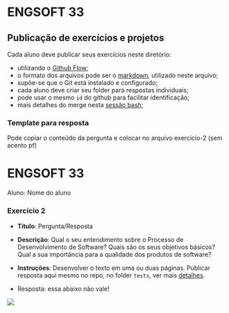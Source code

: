 # ENGSOFT 33

## Publicação de exercícios e projetos

Cada aluno deve publicar seus exercícios neste diretório:

- utilizando o [Github Flow](https://github.com/bamplifier/mba33/blob/master/refs/github_flow_cyclo.pdf "Cyclo Github Flow");
- o formato dos arquivos pode ser o [markdown](https://guides.github.com/features/mastering-markdown/ "markdown"), utilizado neste arquivo;
- supõe-se que o Git está instalado e configurado;
- cada aluno deve criar seu folder para respostas individuais;
- pode usar o mesmo `id` do github para facilitar identificação;
- mais detalhes do merge nesta [sessão bash](https://github.com/bamplifier/mba33/blob/master/Git-Merge.md);

### Template para resposta

Pode copiar o conteúdo da pergunta e colocar no arquivo exercicio-2 (sem acento pf)

# ENGSOFT 33

Aluno: Nome do aluno

### Exercício 2

- **Título**: Pergunta/Resposta
- **Descrição**: Qual o seu entendimento sobre o Processo de
Desenvolvimento de Software? Quais são os seus objetivos
básicos? Qual a sua importância para a qualidade dos produtos de software?
- **Instruções**: Desenvolver o texto em uma ou duas páginas. Publicar resposta aqui mesmo no repo, no folder `tests`, ver mais [detalhes](https://github.com/bamplifier/mba33/blob/master/tests/readme.md). 

- Resposta: essa abaixo não vale!

![](https://i.imgur.com/TN9wQfl.png)





